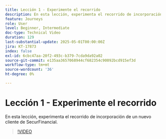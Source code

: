 ```yaml
---
title: Lección 1 - Experimente el recorrido
description: En esta lección, experimenta el recorrido de incorporación de un nuevo cliente de SecurFinancial.
feature: Journeys
role: User
level: Beginner, Intermediate
doc-type: Technical Video
duration: 129
last-substantial-update: 2025-05-01T00:00:00Z
jira: KT-17873
index: false
exl-id: 6cbc47aa-20f2-493c-b379-7cda9da92a02
source-git-commit: e135aa3657068944cf682354c90092bcd915ef3d
workflow-type: tm+mt
source-wordcount: '36'
ht-degree: 0%

---
```


# Lección 1 - Experimente el recorrido

En esta lección, experimenta el recorrido de incorporación de un nuevo cliente de SecurFinancial.

>[!VIDEO](https://video.tv.adobe.com/v/3457827/?learn=on&enablevpops)
